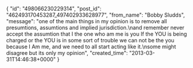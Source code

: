  {
   "id": "498066230229314",
   "post_id": "462493170453287_497402933628977",
   "from_name": "Bobby Sludds",
   "message": "one of the main things in my opinion is to remove all presumtions, assumtions and implied jurisdiction.\nand remember never accept the assumtion that I the one who am me is you If the YOU is being charged or the YOU is in some sort of trouble we can not be the you because I Am me, and we need to all start acting like it.\nsome might disagree but its only my opinion",
   "created_time": "2013-03-31T14:46:38+0000"
 }
